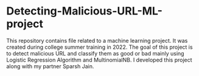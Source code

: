 # Detecting-Malicious-URL-ML-project
This repository contains file related to a machine learning project. It was created during college summer training in 2022. The goal of this project is to detect malicious URL and classify them as good or bad mainly using Logistic Regression Algorithm and MultinomialNB. I developed this project along with my partner Sparsh Jain. 
